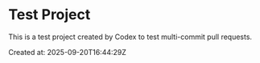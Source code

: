 # Test Project

This is a test project created by Codex to test multi-commit pull requests.

Created at: 2025-09-20T16:44:29Z
